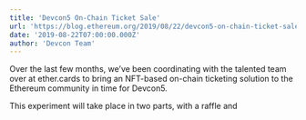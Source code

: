 ```yaml
---
title: 'Devcon5 On-Chain Ticket Sale'
url: 'https://blog.ethereum.org/2019/08/22/devcon5-on-chain-ticket-sale/'
date: '2019-08-22T07:00:00.000Z'
author: 'Devcon Team'
---
```

Over the last few months, we’ve been coordinating with the talented team over at ether.cards to bring an NFT-based on-chain ticketing solution to the Ethereum community in time for Devcon5.

This experiment will take place in two parts, with a raffle and